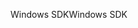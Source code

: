 <span data-ttu-id="1809a-101">Windows SDK</span><span class="sxs-lookup"><span data-stu-id="1809a-101">Windows SDK</span></span>
